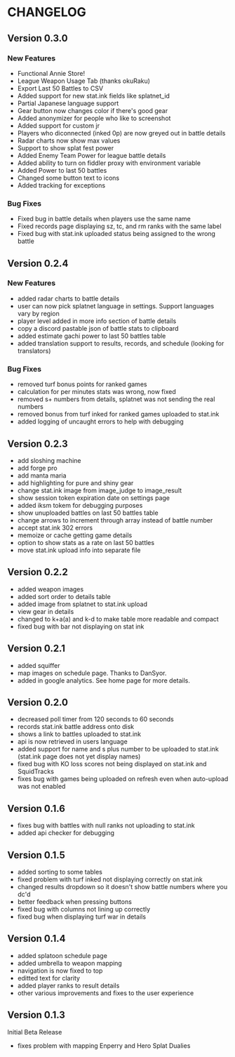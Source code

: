 # CHANGELOG

## Version 0.3.0
### New Features
* Functional Annie Store!
* League Weapon Usage Tab (thanks okuRaku)
* Export Last 50 Battles to CSV
* Added support for new stat.ink fields like splatnet_id
* Partial Japanese language support
* Gear button now changes color if there's good gear
* Added anonymizer for people who like to screenshot
* Added support for custom jr
* Players who diconnected (inked 0p) are now greyed out in battle details
* Radar charts now show max values
* Support to show splat fest power
* Added Enemy Team Power for league battle details
* Added ability to turn on fiddler proxy with environment variable
* Added Power to last 50 battles
* Changed some button text to icons
* Added tracking for exceptions

### Bug Fixes
* Fixed bug in battle details when players use the same name
* Fixed records page displaying sz, tc, and rm ranks with the same label
* Fixed bug with stat.ink uploaded status being assigned to the wrong battle

## Version 0.2.4
### New Features
* added radar charts to battle details
* user can now pick splatnet language in settings.  Support languages vary by region
* player level added in more info section of battle details
* copy a discord pastable json of battle stats to clipboard
* added estimate gachi power to last 50 battles table
* added translation support to results, records, and schedule (looking for translators)

### Bug Fixes
* removed turf bonus points for ranked games
* calculation for per minutes stats was wrong, now fixed
* removed s+ numbers from details, splatnet was not sending the real numbers
* removed bonus from turf inked for ranked games uploaded to stat.ink
* added logging of uncaught errors to help with debugging

## Version 0.2.3

* add sloshing machine
* add forge pro
* add manta maria
* add highlighting for pure and shiny gear
* change stat.ink image from image_judge to image_result
* show session token expiration date on settings page
* added iksm tokem for debugging purposes
* show unuploaded battles on last 50 battles table
* change arrows to increment through array instead of battle number
* accept stat.ink 302 errors
* memoize or cache getting game details
* option to show stats as a rate on last 50 battles
* move stat.ink upload info into separate file

## Version 0.2.2
* added weapon images
* added sort order to details table
* added image from splatnet to stat.ink upload
* view gear in details
* changed to k+a(a) and k-d to make table more readable and compact
* fixed bug with bar not displaying on stat ink


## Version 0.2.1

* added squiffer
* map images on schedule page.  Thanks to DanSyor.
* added in google analytics.  See home page for more details.

## Version 0.2.0

* decreased poll timer from 120 seconds to 60 seconds
* records stat.ink battle address onto disk
* shows a link to battles uploaded to stat.ink
* api is now retrieved in users language
* added support for name and s plus number to be uploaded to stat.ink (stat.ink page does not yet display names)
* fixed bug with KO loss scores not being displayed on stat.ink and SquidTracks
* fixes bug with games being uploaded on refresh even when auto-upload was not enabled

## Version 0.1.6

* fixes bug with battles with null ranks not uploading to stat.ink
* added api checker for debugging

## Version 0.1.5

* added sorting to some tables
* fixed problem with turf inked not displaying correctly on stat.ink
* changed results dropdown so it doesn't show battle numbers where you dc'd
* better feedback when pressing buttons
* fixed bug with columns not lining up correctly
* fixed bug when displaying turf war in details

## Version 0.1.4

* added splatoon schedule page
* added umbrella to weapon mapping
* navigation is now fixed to top
* editted text for clarity
* added player ranks to result details
* other various improvements and fixes to the user experience

## Version 0.1.3
Initial Beta Release

* fixes problem with mapping Enperry and Hero Splat Dualies
